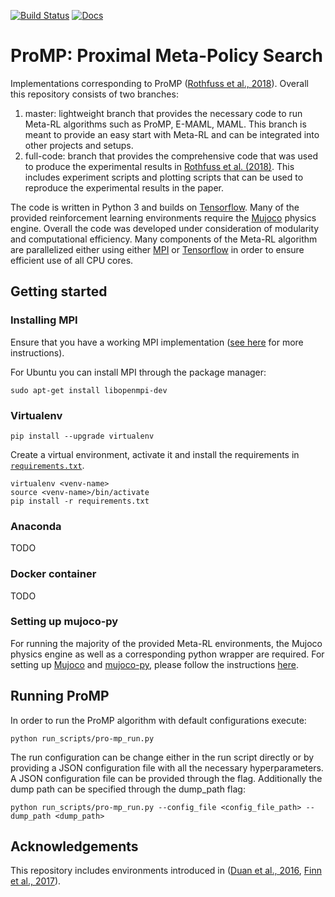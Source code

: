 [![Build Status](https://travis-ci.com/jonasrothfuss/maml_zoo.svg?token=j5XSZzvzzLqAy58VEYoC&branch=master)](https://travis-ci.com/jonasrothfuss/maml_zoo)
[![Docs](https://readthedocs.org/projects/promp/badge/?version=latest)](promp.readthedocs.io)
# ProMP: Proximal Meta-Policy Search
Implementations corresponding to ProMP ([Rothfuss et al., 2018](https://arxiv.org/abs/????)). 
Overall this repository consists of two branches:

1) master: lightweight branch that provides the necessary code to run Meta-RL algorithms such as ProMP, E-MAML, MAML.
            This branch is meant to provide an easy start with Meta-RL and can be integrated into other projects and setups.
2) full-code: branch that provides the comprehensive code that was used to produce the experimental results in [Rothfuss et al. (2018)](https://arxiv.org/abs/????).
              This includes experiment scripts and plotting scripts that can be used to reproduce the experimental results in the paper.
              
The code is written in Python 3 and builds on [Tensorflow](https://www.tensorflow.org/). 
Many of the provided reinforcement learning environments require the [Mujoco](http://www.mujoco.org/) physics engine.
Overall the code was developed under consideration of modularity and computational efficiency.
Many components of the Meta-RL algorithm are parallelized either using either [MPI](https://mpi4py.readthedocs.io/en/stable/) 
or [Tensorflow](https://www.tensorflow.org/) in order to ensure efficient use of all CPU cores.

## Getting started

### Installing MPI
Ensure that you have a working MPI implementation ([see here](https://mpi4py.readthedocs.io/en/stable/install.html) for more instructions). 

For Ubuntu you can install MPI through the package manager:

```
sudo apt-get install libopenmpi-dev
```

### Virtualenv
```
pip install --upgrade virtualenv
```
Create a virtual environment, activate it and install the requirements in [`requirements.txt`](requirements.txt).
```
virtualenv <venv-name>
source <venv-name>/bin/activate
pip install -r requirements.txt
```

### Anaconda 
TODO

### Docker container
TODO

### Setting up mujoco-py
For running the majority of the provided Meta-RL environments, the Mujoco physics engine as well as a 
corresponding python wrapper are required.
For setting up [Mujoco](http://www.mujoco.org/) and [mujoco-py](https://github.com/openai/mujoco-py), 
please follow the instructions [here](https://github.com/openai/mujoco-py).



## Running ProMP
In order to run the ProMP algorithm with default configurations execute:
```
python run_scripts/pro-mp_run.py 
```

The run configuration can be change either in the run script directly or by providing a JSON configuration file with all
the necessary hyperparameters. A JSON configuration file can be provided through the flag. Additionally the dump path 
can be specified through the dump_path flag:

```
python run_scripts/pro-mp_run.py --config_file <config_file_path> --dump_path <dump_path>
```

## Acknowledgements
This repository includes environments introduced in ([Duan et al., 2016](https://arxiv.org/abs/1611.02779), 
[Finn et al., 2017](https://arxiv.org/abs/1703.03400)).